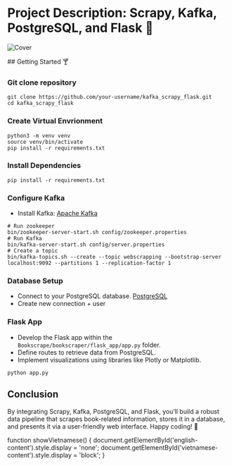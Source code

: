 
# Project Description: Scrapy, Kafka, PostgreSQL, and Flask 🍷

![Cover](https://wallpapercave.com/wp/wp1828905.png)

<!-- English Content -->
<div id="english-content">
## Getting Started 🍸

### Git clone repository
```
git clone https://github.com/your-username/kafka_scrapy_flask.git
cd kafka_scrapy_flask
```

### Create Virtual Envrionment
```
python3 -m venv venv
source venv/bin/activate
pip install -r requirements.txt
```

### Install Dependencies 
```
pip install -r requirements.txt
```

### Configure Kafka
- Install Kafka: [Apache Kafka](https://kafka.apache.org/)
```
# Run zookeeper
bin/zookeeper-server-start.sh config/zookeeper.properties
# Run Kafka
bin/kafka-server-start.sh config/server.properties
# Create a topic
bin/kafka-topics.sh --create --topic webscrapping --bootstrap-server localhost:9092 --partitions 1 --replication-factor 1
```

### Database Setup
- Connect to your PostgreSQL database.
[PostgreSQL](https://www.postgresql.org/)
- Create new connection + user

### Flask App 
- Develop the Flask app within the `Bookscrape/bookscraper/flask_app/app.py` folder.
- Define routes to retrieve data from PostgreSQL.
- Implement visualizations using libraries like Plotly or Matplotlib.
```
python app.py
```

## Conclusion
By integrating Scrapy, Kafka, PostgreSQL, and Flask, you’ll build a robust data pipeline that scrapes book-related information, stores it in a database, and presents it via a user-friendly web interface. Happy coding! 🚀
</div>

function showVietnamese() {
  document.getElementById('english-content').style.display = 'none';
  document.getElementById('vietnamese-content').style.display = 'block';
}
</script>
